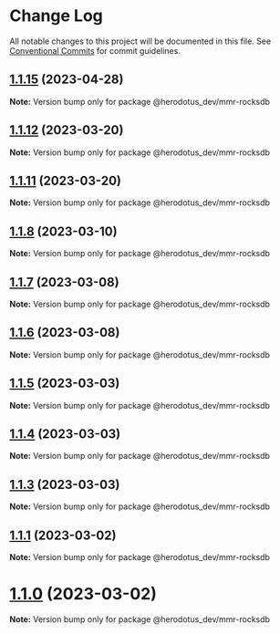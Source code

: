 # Change Log

All notable changes to this project will be documented in this file.
See [Conventional Commits](https://conventionalcommits.org) for commit guidelines.

## [1.1.15](https://github.com/HerodotusDev/merkle-mountain-range/compare/v1.1.14...v1.1.15) (2023-04-28)

**Note:** Version bump only for package @herodotus_dev/mmr-rocksdb





## [1.1.12](https://github.com/HerodotusDev/merkle-mountain-range/compare/v1.1.11...v1.1.12) (2023-03-20)

**Note:** Version bump only for package @herodotus_dev/mmr-rocksdb





## [1.1.11](https://github.com/HerodotusDev/merkle-mountain-range/compare/v1.1.10...v1.1.11) (2023-03-20)

**Note:** Version bump only for package @herodotus_dev/mmr-rocksdb





## [1.1.8](https://github.com/HerodotusDev/merkle-mountain-range/compare/v1.1.7...v1.1.8) (2023-03-10)

**Note:** Version bump only for package @herodotus_dev/mmr-rocksdb





## [1.1.7](https://github.com/HerodotusDev/merkle-mountain-range/compare/v1.1.6...v1.1.7) (2023-03-08)

**Note:** Version bump only for package @herodotus_dev/mmr-rocksdb





## [1.1.6](https://github.com/HerodotusDev/merkle-mountain-range/compare/v1.1.5...v1.1.6) (2023-03-08)

**Note:** Version bump only for package @herodotus_dev/mmr-rocksdb





## [1.1.5](https://github.com/HerodotusDev/merkle-mountain-range/compare/v1.1.4...v1.1.5) (2023-03-03)

**Note:** Version bump only for package @herodotus_dev/mmr-rocksdb





## [1.1.4](https://github.com/HerodotusDev/merkle-mountain-range/compare/v1.1.3...v1.1.4) (2023-03-03)

**Note:** Version bump only for package @herodotus_dev/mmr-rocksdb





## [1.1.3](https://github.com/HerodotusDev/merkle-mountain-range/compare/v1.1.2...v1.1.3) (2023-03-03)

**Note:** Version bump only for package @herodotus_dev/mmr-rocksdb





## [1.1.1](https://github.com/HerodotusDev/merkle-mountain-range/compare/v1.1.0...v1.1.1) (2023-03-02)

**Note:** Version bump only for package @herodotus_dev/mmr-rocksdb





# [1.1.0](https://github.com/HerodotusDev/merkle-mountain-range/compare/v1.1.0-alpha.0...v1.1.0) (2023-03-02)

**Note:** Version bump only for package @herodotus_dev/mmr-rocksdb
